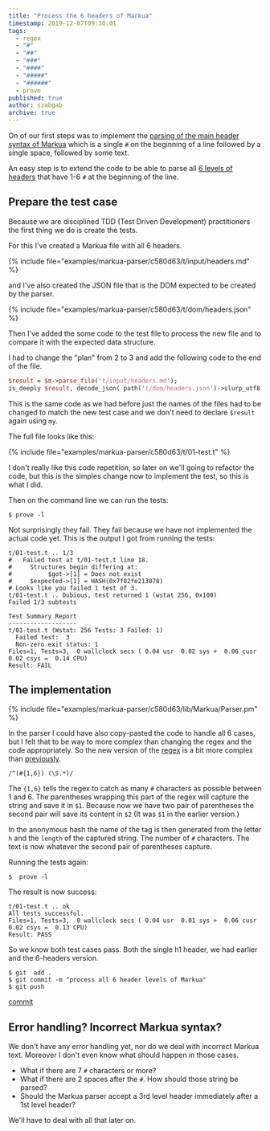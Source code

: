 ```yaml
---
title: "Process the 6 headers of Markua"
timestamp: 2019-12-07T09:30:01
tags:
  - regex
  - "#"
  - "##"
  - "###"
  - "####"
  - "#####"
  - "######"
  - prove
published: true
author: szabgab
archive: true
---
```



On of our first steps was to implement the [parsing of the main header syntax of Markua](/start-writing-the-markua-parser) which is a single `#` on the beginning of a line followed by a single space, followed by some text.

An easy step is to extend the code to be able to parse all [6 levels of headers](https://leanpub.com/markua/read#headings) that have 1-6 `#` at the beginning of the line.


## Prepare the test case

Because we are disciplined TDD (Test Driven Development) practitioners the first thing we do is create the tests.

For this I've created a Markua file with all 6 headers.

{% include file="examples/markua-parser/c580d63/t/input/headers.md" %}

and I've also created the JSON file that is the DOM expected to be created by the parser.

{% include file="examples/markua-parser/c580d63/t/dom/headers.json" %}

Then I've added the some code to the test file to process the new file and to compare it with the expected data structure.

I had to change the "plan" from 2 to 3 and add the following code to the end of the file.

```perl
$result = $m->parse_file('t/input/headers.md');
is_deeply $result, decode_json( path('t/dom/headers.json')->slurp_utf8 );
```

This is the same code as we had before just the names of the files had to be changed to match the new
test case and we don't need to declare `$result` again using `my`.

The full file looks like this:

{% include file="examples/markua-parser/c580d63/t/01-test.t" %}

I don't really like this code repetition, so later on we'll going to refactor the code, but this is the simples
change now to implement the test, so this is what I did.

Then on the command line we can run the tests:

```
$ prove -l
```

Not surprisingly they fail. They fail because we have not implemented the actual code yet.
This is the output I got from running the tests:

```
t/01-test.t .. 1/3
#   Failed test at t/01-test.t line 18.
#     Structures begin differing at:
#          $got->[1] = Does not exist
#     $expected->[1] = HASH(0x7f82fe213078)
# Looks like you failed 1 test of 3.
t/01-test.t .. Dubious, test returned 1 (wstat 256, 0x100)
Failed 1/3 subtests

Test Summary Report
-------------------
t/01-test.t (Wstat: 256 Tests: 3 Failed: 1)
  Failed test:  3
  Non-zero exit status: 1
Files=1, Tests=3,  0 wallclock secs ( 0.04 usr  0.02 sys +  0.06 cusr  0.02 csys =  0.14 CPU)
Result: FAIL
```

## The implementation

{% include file="examples/markua-parser/c580d63/lib/Markua/Parser.pm" %}

In the parser I could have also copy-pasted the code to handle all 6 cases, but I felt that to be way to more complex
than changing the regex and the code appropriately. So the new version of the [regex](/regex) is a bit
more complex than [previously](/start-writing-the-markua-parser).

`/^(#{1,6}) (\S.*)/`

The `{1,6}` tells the regex to catch as many `#` characters as possible between 1 and 6. The parentheses
wrapping this part of the regex will capture the string and save it in `$1`. Because now we have two pair of parentheses
the second pair will save its content in `$2` (It was `$1` in the earlier version.)

In the anonymous hash the name of the tag is then generated from the letter `h` and the `length` of the captured string. The number of `#` characters. The text is now whatever the second pair of parentheses capture.

Running the tests again:

```
$  prove -l
```

The result is now success:

```
t/01-test.t .. ok
All tests successful.
Files=1, Tests=3,  0 wallclock secs ( 0.04 usr  0.01 sys +  0.06 cusr  0.02 csys =  0.13 CPU)
Result: PASS
```

So we know both test cases pass. Both the single h1 header, we had earlier and the 6-headers version.

```
$ git  add .
$ git commit -m "process all 6 header levels of Markua"
$ git push
```

[commit](https://github.com/szabgab/perl5-markua-parser/commit/c580d63fb415bb80a68b7d3b87a8b7f338d21c31)

## Error handling? Incorrect Markua syntax?

We don't have any error handling yet, nor do we deal with incorrect Markua text.
Moreover I don't even know what should happen in those cases.

* What if there are 7 `#` characters or more?
* What if there are 2 spaces after the `#`. How should those string be parsed?
* Should the Markua parser accept a 3rd level header immediately after a 1st level header?

We'll have to deal with all that later on.

